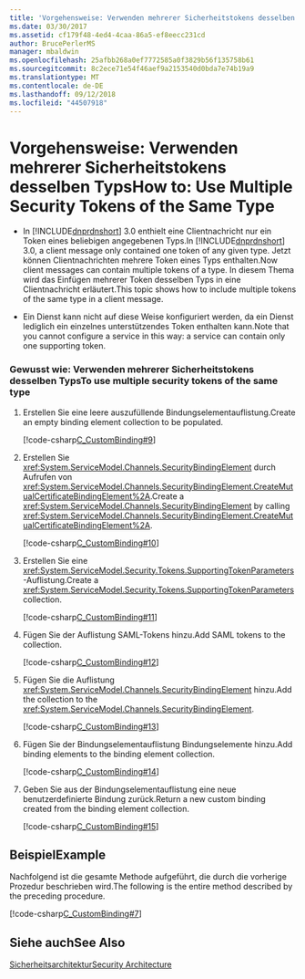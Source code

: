 ```yaml
---
title: 'Vorgehensweise: Verwenden mehrerer Sicherheitstokens desselben Typs'
ms.date: 03/30/2017
ms.assetid: cf179f48-4ed4-4caa-86a5-ef8eecc231cd
author: BrucePerlerMS
manager: mbaldwin
ms.openlocfilehash: 25afbb268a0ef7772585a0f3829b56f135758b61
ms.sourcegitcommit: 8c2ece71e54f46aef9a2153540d0bda7e74b19a9
ms.translationtype: MT
ms.contentlocale: de-DE
ms.lasthandoff: 09/12/2018
ms.locfileid: "44507918"
---
```

# <a name="how-to-use-multiple-security-tokens-of-the-same-type"></a><span data-ttu-id="df882-102">Vorgehensweise: Verwenden mehrerer Sicherheitstokens desselben Typs</span><span class="sxs-lookup"><span data-stu-id="df882-102">How to: Use Multiple Security Tokens of the Same Type</span></span>
-   <span data-ttu-id="df882-103">In [!INCLUDE[dnprdnshort](../../../../includes/dnprdnshort-md.md)]&#160;3.0 enthielt eine Clientnachricht nur ein Token eines beliebigen angegebenen Typs.</span><span class="sxs-lookup"><span data-stu-id="df882-103">In [!INCLUDE[dnprdnshort](../../../../includes/dnprdnshort-md.md)] 3.0, a client message only contained one token of any given type.</span></span> <span data-ttu-id="df882-104">Jetzt können Clientnachrichten mehrere Token eines Typs enthalten.</span><span class="sxs-lookup"><span data-stu-id="df882-104">Now client messages can contain multiple tokens of a type.</span></span> <span data-ttu-id="df882-105">In diesem Thema wird das Einfügen mehrerer Token desselben Typs in eine Clientnachricht erläutert.</span><span class="sxs-lookup"><span data-stu-id="df882-105">This topic shows how to include multiple tokens of the same type in a client message.</span></span>  
  
-   <span data-ttu-id="df882-106">Ein Dienst kann nicht auf diese Weise konfiguriert werden, da ein Dienst lediglich ein einzelnes unterstützendes Token enthalten kann.</span><span class="sxs-lookup"><span data-stu-id="df882-106">Note that you cannot configure a service in this way: a service can contain only one supporting token.</span></span>  
  
### <a name="to-use-multiple-security-tokens-of-the-same-type"></a><span data-ttu-id="df882-107">Gewusst wie: Verwenden mehrerer Sicherheitstokens desselben Typs</span><span class="sxs-lookup"><span data-stu-id="df882-107">To use multiple security tokens of the same type</span></span>  
  
1.  <span data-ttu-id="df882-108">Erstellen Sie eine leere auszufüllende Bindungselementauflistung.</span><span class="sxs-lookup"><span data-stu-id="df882-108">Create an empty binding element collection to be populated.</span></span>  
  
     [!code-csharp[C_CustomBinding#9](../../../../samples/snippets/csharp/VS_Snippets_CFX/c_custombinding/cs/c_custombinding.cs#9)]  
  
2.  <span data-ttu-id="df882-109">Erstellen Sie <xref:System.ServiceModel.Channels.SecurityBindingElement> durch Aufrufen von <xref:System.ServiceModel.Channels.SecurityBindingElement.CreateMutualCertificateBindingElement%2A>.</span><span class="sxs-lookup"><span data-stu-id="df882-109">Create a <xref:System.ServiceModel.Channels.SecurityBindingElement> by calling <xref:System.ServiceModel.Channels.SecurityBindingElement.CreateMutualCertificateBindingElement%2A>.</span></span>  
  
     [!code-csharp[C_CustomBinding#10](../../../../samples/snippets/csharp/VS_Snippets_CFX/c_custombinding/cs/c_custombinding.cs#10)]  
  
3.  <span data-ttu-id="df882-110">Erstellen Sie eine <xref:System.ServiceModel.Security.Tokens.SupportingTokenParameters>-Auflistung.</span><span class="sxs-lookup"><span data-stu-id="df882-110">Create a <xref:System.ServiceModel.Security.Tokens.SupportingTokenParameters> collection.</span></span>  
  
     [!code-csharp[C_CustomBinding#11](../../../../samples/snippets/csharp/VS_Snippets_CFX/c_custombinding/cs/c_custombinding.cs#11)]  
  
4.  <span data-ttu-id="df882-111">Fügen Sie der Auflistung SAML-Tokens hinzu.</span><span class="sxs-lookup"><span data-stu-id="df882-111">Add SAML tokens to the collection.</span></span>  
  
     [!code-csharp[C_CustomBinding#12](../../../../samples/snippets/csharp/VS_Snippets_CFX/c_custombinding/cs/c_custombinding.cs#12)]  
  
5.  <span data-ttu-id="df882-112">Fügen Sie die Auflistung <xref:System.ServiceModel.Channels.SecurityBindingElement> hinzu.</span><span class="sxs-lookup"><span data-stu-id="df882-112">Add the collection to the <xref:System.ServiceModel.Channels.SecurityBindingElement>.</span></span>  
  
     [!code-csharp[C_CustomBinding#13](../../../../samples/snippets/csharp/VS_Snippets_CFX/c_custombinding/cs/c_custombinding.cs#13)]  
  
6.  <span data-ttu-id="df882-113">Fügen Sie der Bindungselementauflistung Bindungselemente hinzu.</span><span class="sxs-lookup"><span data-stu-id="df882-113">Add binding elements to the binding element collection.</span></span>  
  
     [!code-csharp[C_CustomBinding#14](../../../../samples/snippets/csharp/VS_Snippets_CFX/c_custombinding/cs/c_custombinding.cs#14)]  
  
7.  <span data-ttu-id="df882-114">Geben Sie aus der Bindungselementauflistung eine neue benutzerdefinierte Bindung zurück.</span><span class="sxs-lookup"><span data-stu-id="df882-114">Return a new custom binding created from the binding element collection.</span></span>  
  
     [!code-csharp[C_CustomBinding#15](../../../../samples/snippets/csharp/VS_Snippets_CFX/c_custombinding/cs/c_custombinding.cs#15)]  
  
## <a name="example"></a><span data-ttu-id="df882-115">Beispiel</span><span class="sxs-lookup"><span data-stu-id="df882-115">Example</span></span>  
 <span data-ttu-id="df882-116">Nachfolgend ist die gesamte Methode aufgeführt, die durch die vorherige Prozedur beschrieben wird.</span><span class="sxs-lookup"><span data-stu-id="df882-116">The following is the entire method described by the preceding procedure.</span></span>  
  
 [!code-csharp[C_CustomBinding#7](../../../../samples/snippets/csharp/VS_Snippets_CFX/c_custombinding/cs/c_custombinding.cs#7)]  
  
## <a name="see-also"></a><span data-ttu-id="df882-117">Siehe auch</span><span class="sxs-lookup"><span data-stu-id="df882-117">See Also</span></span>  
 [<span data-ttu-id="df882-118">Sicherheitsarchitektur</span><span class="sxs-lookup"><span data-stu-id="df882-118">Security Architecture</span></span>](https://msdn.microsoft.com/library/16593476-d36a-408d-808c-ae6fd483e28f)
